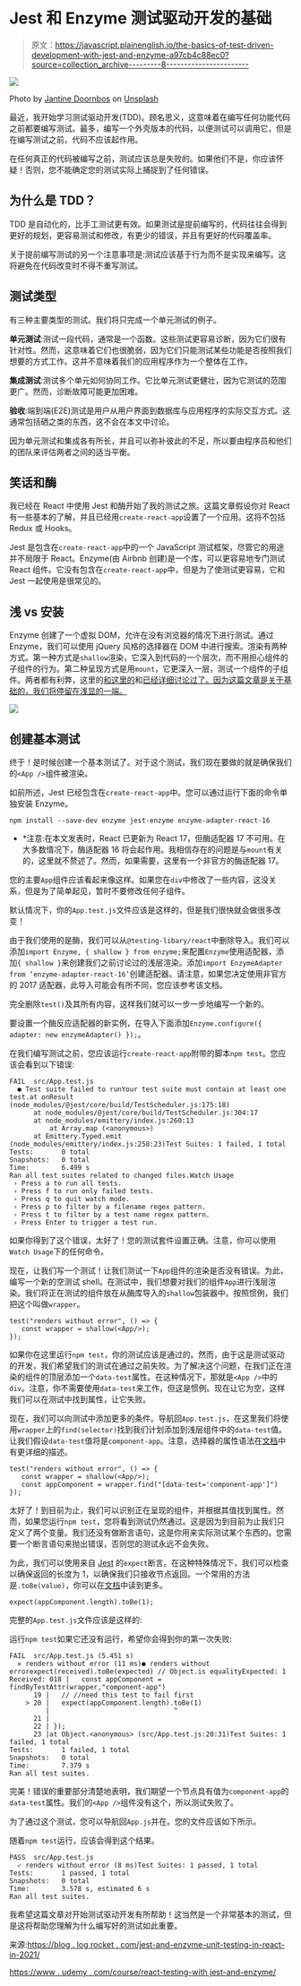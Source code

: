 # Jest 和 Enzyme 测试驱动开发的基础

> 原文：<https://javascript.plainenglish.io/the-basics-of-test-driven-development-with-jest-and-enzyme-a97cb4c88ec0?source=collection_archive---------8----------------------->

![](img/2cdecb303a227acd6eb1d98cd4a848b5.png)

Photo by [Jantine Doornbos](https://unsplash.com/@jantined?utm_source=unsplash&utm_medium=referral&utm_content=creditCopyText) on [Unsplash](https://unsplash.com/s/photos/code?utm_source=unsplash&utm_medium=referral&utm_content=creditCopyText)

最近，我开始学习测试驱动开发(TDD)。顾名思义，这意味着在编写任何功能代码之前都要编写测试。最多，编写一个外壳版本的代码，以便测试可以调用它，但是在编写测试之前，代码不应该起作用。

在任何真正的代码被编写之前，测试应该总是失败的。如果他们不是，你应该怀疑！否则，您不能确定您的测试实际上捕捉到了任何错误。

## **为什么是 TDD？**

TDD 是自动化的，比手工测试更有效。如果测试是提前编写的，代码往往会得到更好的规划，更容易测试和修改，有更少的错误，并且有更好的代码覆盖率。

关于提前编写测试的另一个注意事项是:测试应该基于行为而不是实现来编写。这将避免在代码改变时不得不重写测试。

## **测试类型**

有三种主要类型的测试。我们将只完成一个单元测试的例子。

**单元测试**:测试一段代码，通常是一个函数。这些测试更容易诊断，因为它们很有针对性。然而，这意味着它们也很脆弱，因为它们只能测试某些功能是否按照我们想要的方式工作。这并不意味着我们的应用程序作为一个整体在工作。

**集成测试**:测试多个单元如何协同工作。它比单元测试更健壮，因为它测试的范围更广。然而，诊断故障可能更加困难。

**验收**:端到端(E2E)测试是用户从用户界面到数据库与应用程序的实际交互方式。这通常包括硒之类的东西，这不会在本文中讨论。

因为单元测试和集成各有所长，并且可以弥补彼此的不足，所以要由程序员和他们的团队来评估两者之间的适当平衡。

## **笑话和酶**

我已经在 React 中使用 Jest 和酶开始了我的测试之旅。这篇文章假设你对 React 有一些基本的了解，并且已经用`create-react-app`设置了一个应用。这将不包括 Redux 或 Hooks。

Jest 是包含在`create-react-app`中的一个 JavaScript 测试框架，尽管它的用途并不局限于 React。Enzyme(由 Airbnb 创建)是一个库，可以更容易地专门测试 React 组件。它没有包含在`create-react-app`中，但是为了使测试更容易，它和 Jest 一起使用是很常见的。

## **浅 vs 安装**

Enzyme 创建了一个虚拟 DOM，允许在没有浏览器的情况下进行测试。通过 Enzyme，我们可以使用 jQuery 风格的选择器在 DOM 中进行搜索。渲染有两种方式。第一种方式是`shallow`渲染，它深入到代码的一个层次，而不用担心组件的子组件的行为。第二种呈现方式是用`mount`，它更深入一层，测试一个组件的子组件。两者都有利弊，这里的[和这里的](https://kentcdodds.com/blog/why-i-never-use-shallow-rendering/)和[已经详细讨论过了。因为这篇文章是关于基础的，我们将停留在浅显的一端。](/in-defense-of-shallow-rendering-5f627f7c155d)

![](img/582c1be0624687984b9e0fa850f82899.png)

## **创建基本测试**

终于！是时候创建一个基本测试了。对于这个测试，我们现在要做的就是确保我们的`<App />`组件被渲染。

如前所述，Jest 已经包含在`create-react-app`中。您可以通过运行下面的命令单独安装 Enzyme。

`npm install --save-dev enzyme jest-enzyme enzyme-adapter-react-16`

* *注意:在本文发表时，React 已更新为 React 17，但酶适配器 17 不可用。在大多数情况下，酶适配器 16 将会起作用。我相信存在的问题是与`mount`有关的，这里就不赘述了。然而，如果需要，这里有一个非官方的酶适配器 17。

您的主要`App`组件应该看起来像这样。如果您在`div`中修改了一些内容，这没关系，但是为了简单起见，暂时不要修改任何子组件。

默认情况下，你的`App.test.js`文件应该是这样的，但是我们很快就会做很多改变！

由于我们使用的是酶，我们可以从`@testing-libary/react`中删除导入。我们可以添加`import Enzyme, { shallow } from enzyme;`来配置`Enzyme`使用适配器，添加`{ shallow }`来创建我们之前讨论过的浅层渲染。添加`import EnzymeAdapter from ‘enzyme-adapter-react-16’`创建适配器。请注意，如果您决定使用非官方的 2017 适配器，此导入可能会有所不同，您应该参考该文档。

完全删除`test()`及其所有内容，这样我们就可以一步一步地编写一个新的。

要设置一个酶反应适配器的新实例，在导入下面添加`Enzyme.configure({ adapter: new enzymeAdapter() });`。

在我们编写测试之前，您应该运行`create-react-app`附带的脚本`npm test`。您应该会看到以下错误:

```
FAIL  src/App.test.js
  ● Test suite failed to runYour test suite must contain at least one test.at onResult (node_modules/@jest/core/build/TestScheduler.js:175:18)
      at node_modules/@jest/core/build/TestScheduler.js:304:17
      at node_modules/emittery/index.js:260:13
          at Array.map (<anonymous>)
      at Emittery.Typed.emit (node_modules/emittery/index.js:258:23)Test Suites: 1 failed, 1 total
Tests:       0 total
Snapshots:   0 total
Time:        6.499 s
Ran all test suites related to changed files.Watch Usage
 › Press a to run all tests.
 › Press f to run only failed tests.
 › Press q to quit watch mode.
 › Press p to filter by a filename regex pattern.
 › Press t to filter by a test name regex pattern.
 › Press Enter to trigger a test run.
```

如果你得到了这个错误，太好了！您的测试套件设置正确。注意，你可以使用`Watch Usage`下的任何命令。

现在，让我们写一个测试！让我们测试一下`App`组件的渲染是否没有错误。为此，编写一个新的空测试 shell。在测试中，我们想要对我们的组件`App`进行浅层渲染。我们将正在测试的组件放在从酶库导入的`shallow`包装器中。按照惯例，我们把这个叫做`wrapper`。

```
test("renders without error", () => { 
   const wrapper = shallow(<App/>);
});
```

如果你在这里运行`npm test`，你的测试应该是通过的。然而，由于这是测试驱动的开发，我们希望我们的测试在通过之前失败。为了解决这个问题，在我们正在渲染的组件的顶层添加一个`data-test`属性。在这种情况下，那就是`<App />`中的`div`。注意，你不需要使用`data-test`来工作，但这是惯例。现在让它为空，这样我们可以在测试中找到属性，让它失败。

现在，我们可以向测试中添加更多的条件。导航回`App.test.js`，在这里我们将使用`wrapper`上的`find(selector)`找到我们计划添加到浅层组件中的`data-test`值。让我们假设`data-test`值将是`component-app`。注意，选择器的属性语法在[文档](https://enzymejs.github.io/enzyme/docs/api/selector.html)中有更详细的描述。

```
test("renders without error", () => { 
   const wrapper = shallow(<App/>);
   const appComponent = wrapper.find("[data-test='component-app']")   
});
```

太好了！到目前为止，我们可以识别正在呈现的组件，并根据其值找到属性。然而，如果您运行`npm test`，您将看到测试仍然通过。这是因为到目前为止我们只定义了两个变量。我们还没有做断言语句，这是你用来实际测试某个东西的。您需要一个断言语句来抛出错误，否则您的测试永远不会失败。

为此，我们可以使用来自 [Jest](https://jestjs.io/docs/en/expect) 的`expect`断言。在这种特殊情况下，我们可以检查以确保返回的长度为 1，以确保我们只接收节点返回。一个常用的方法是`.toBe(value)`，你可以在[文档](https://jestjs.io/docs/en/expect#tobevalue)中读到更多。

```
expect(appComponent.length).toBe(1);
```

完整的`App.test.js`文件应该是这样的:

运行`npm test`如果它还没有运行，希望你会得到你的第一次失败:

```
FAIL  src/App.test.js (5.451 s)
  ✕ renders without error (11 ms)● renders without errorexpect(received).toBe(expected) // Object.is equalityExpected: 1
Received: 018 |   const appComponent = findByTestAttr(wrapper,"component-app")
      19 |   // //need this test to fail first
    > 20 |   expect(appComponent.length).toBe(1)
         |                               ^
      21 |
      22 | });
      23 |at Object.<anonymous> (src/App.test.js:20:31)Test Suites: 1 failed, 1 total
Tests:       1 failed, 1 total
Snapshots:   0 total
Time:        7.379 s
Ran all test suites.
```

完美！错误的重要部分清楚地表明，我们期望一个节点具有值为`component-app`的`data-test`属性。我们的`<App />`组件没有这个，所以测试失败了。

为了通过这个测试，您可以导航回`App.js`并在。您的文件应该如下所示。

随着`npm test`运行，应该会得到这个结果。

```
PASS  src/App.test.js
  ✓ renders without error (8 ms)Test Suites: 1 passed, 1 total
Tests:       1 passed, 1 total
Snapshots:   0 total
Time:        3.578 s, estimated 6 s
Ran all test suites.
```

我希望这篇文章对开始测试驱动开发有所帮助！这当然是一个非常基本的测试，但是这将帮助您理解为什么编写好的测试如此重要。

来源:[https://blog . log rocket . com/jest-and-enzyme-unit-testing-in-react-in-2021/](https://blog.logrocket.com/jest-and-enzyme-unit-testing-in-react-in-2021/)

[https://www . udemy . com/course/react-testing-with jest-and-enzyme/](https://www.udemy.com/course/react-testing-with-jest-and-enzyme/)